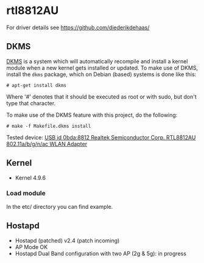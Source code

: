 # rtl8812AU
For driver details see https://github.com/diederikdehaas/

## DKMS
[DKMS](http://linux.dell.com/dkms/) is a system which will automatically recompile and install a kernel module when a new kernel gets installed or updated.
To make use of DKMS, install the `dkms` package, which on Debian (based) systems is done like this:
```
# apt-get install dkms
```
Where '#' denotes that it should be executed as root or with sudo, but don't type that character.

To make use of the DKMS feature with this project, do the following:
```
# make -f Makefile.dkms install
```

Tested device:
[USB id 0bda:8812 Realtek Semiconductor Corp. RTL8812AU 802.11a/b/g/n/ac WLAN Adapter](https://www.amazon.fr/gp/product/B01BSW2LUU/ref=oh_aui_detailpage_o03_s00?ie=UTF8&psc=1)


## Kernel
* Kernel 4.9.6


### Load module
In the etc/ directory you can find example.


## Hostapd
* Hostapd (patched) v2.4  (patch incoming)
* AP Mode OK
* Hostapd Dual Band configuration with two AP (2g & 5g): in progress

